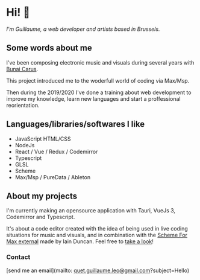 # Hi! :musical_note:

*I'm Guillaume, a web developer and artists based in Brussels.*

## Some words about me 

I've been composing electronic music and visuals during several years with [Bunai Carus](https://bunaicarus.bandcamp.com/).

This project introduced me to the woderfull world of coding via Max/Msp. 

Then during the 2019/2020 I've done a training about web development to improve my knowledge, learn new languages and  start a proffessional reorientation.



## Languages/libraries/softwares I like

* JavaScript HTML/CSS
* NodeJs
* React / Vue / Redux / Codemirror
* Typescript
* GLSL
* Scheme
* Max/Msp / PureData / Ableton



## About my projects

I'm currently making an opensource application with Tauri, VueJs 3, Codemirror and Typescript.

It's about a code editor created with the idea of being used in live coding situations for music and visuals, and in combination with the [Scheme For Max external](https://github.com/iainctduncan/scheme-for-max) made by Iain Duncan. Feel free to [take a look](https://github.com/guillaume-leo/scheme-editor)!



### Contact 

[send me an email](mailto: quet.guillaume.leo@gmail.com?subject=Hello) 
